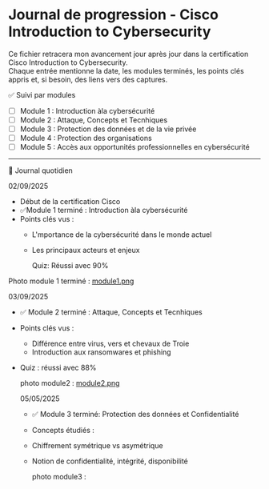 # Journal de progression - Cisco Introduction to Cybersecurity

Ce fichier retracera mon avancement jour après jour dans la certification Cisco Introduction to Cybersecurity.  
Chaque entrée mentionne la date, les modules terminés, les points clés appris et, si besoin, des liens vers des captures.



✅ Suivi par modules

- [ ] Module 1 : Introduction àla cybersécurité
- [ ] Module 2 : Attaque, Concepts et Tecnhiques
- [ ] Module 3 : Protection des données et de la vie privée
- [ ] Module 4 : Protection des organisations
- [ ] Module 5 : Accès aux opportunités professionnelles en cybersécurité

---

📅 Journal quotidien

02/09/2025
- Début de la certification Cisco
- ✅Module 1 terminé : Introduction àla cybersécurité
- Points clés vus :
  - L'mportance de la cybersécurité dans le monde actuel
  - Les principaux acteurs et enjeux
 
    Quiz: Réussi avec 90%

Photo module 1 terminé : [module1.png](https://github.com/Dureltanga/cisco-cybersecurity-intro/commit/ff5fee20ef36da69c9cba96396275546552d8038)

  03/09/2025
- ✅ Module 2 terminé : Attaque, Concepts et Tecnhiques
- Points clés vus :
  - Différence entre virus, vers et chevaux de Troie
  - Introduction aux ransomwares et phishing
- Quiz : réussi avec 88%

   photo module2 : [module2.png](https://github.com/Dureltanga/cisco-cybersecurity-intro/commit/dc90df4d419e1d1ec830f1c32b14b6f40b9b73a1)

  05/05/2025
  - ✅ Module 3 terminé: Protection des données et Confidentialité
  - Concepts étudiés :
  - Chiffrement symétrique vs asymétrique
  - Notion de confidentialité, intégrité, disponibilité
 
    photo module3 : 
